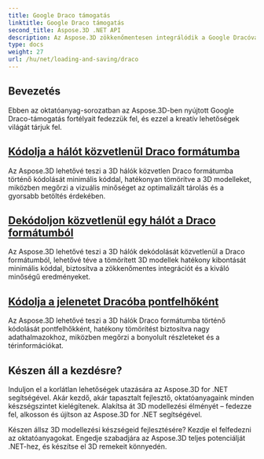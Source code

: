 ```yaml
---
title: Google Draco támogatás
linktitle: Google Draco támogatás
second_title: Aspose.3D .NET API
description: Az Aspose.3D zökkenőmentesen integrálódik a Google Dracóval a 3D modellek hatékony tömörítéséhez és kibontásához, optimalizálja a fájlméreteket és javítja a teljesítményt.
type: docs
weight: 27
url: /hu/net/loading-and-saving/draco
---
```

## Bevezetés

Ebben az oktatóanyag-sorozatban az Aspose.3D-ben nyújtott Google Draco-támogatás fortélyait fedezzük fel, és ezzel a kreatív lehetőségek világát tárjuk fel.

## [Kódolja a hálót közvetlenül Draco formátumba](encode-mesh)

Az Aspose.3D lehetővé teszi a 3D hálók közvetlen Draco formátumba történő kódolását minimális kóddal, hatékonyan tömörítve a 3D modelleket, miközben megőrzi a vizuális minőséget az optimalizált tárolás és a gyorsabb betöltés érdekében.

## [Dekódoljon közvetlenül egy hálót a Draco formátumból](decode-mesh)

Az Aspose.3D lehetővé teszi a 3D hálók dekódolását közvetlenül a Draco formátumból, lehetővé téve a tömörített 3D modellek hatékony kibontását minimális kóddal, biztosítva a zökkenőmentes integrációt és a kiváló minőségű eredményeket.

## [Kódolja a jelenetet Dracóba pontfelhőként](encode-scene-as-point-cloud)

Az Aspose.3D lehetővé teszi a 3D hálók Draco formátumba történő kódolását pontfelhőkként, hatékony tömörítést biztosítva nagy adathalmazokhoz, miközben megőrzi a bonyolult részleteket és a térinformációkat.


## Készen áll a kezdésre?

Induljon el a korlátlan lehetőségek utazására az Aspose.3D for .NET segítségével. Akár kezdő, akár tapasztalt fejlesztő, oktatóanyagaink minden készségszintet kielégítenek. Alakítsa át 3D modellezési élményét – fedezze fel, alkosson és újítson az Aspose.3D for .NET segítségével.

Készen állsz 3D modellezési készségeid fejlesztésére? Kezdje el felfedezni az oktatóanyagokat. Engedje szabadjára az Aspose.3D teljes potenciálját .NET-hez, és készítse el 3D remekeit könnyedén.